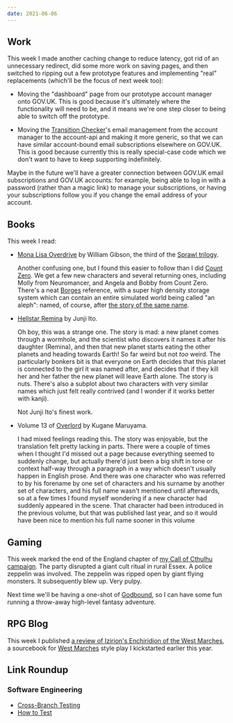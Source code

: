 ```yaml
---
date: 2021-06-06
---
```


## Work

This week I made another caching change to reduce latency, got rid of
an unnecessary redirect, did some more work on saving pages, and then
switched to ripping out a few prototype features and implementing
"real" replacements (which'll be the focus of next week too):

- Moving the "dashboard" page from our prototype account manager onto
  GOV.UK.  This is good because it's ultimately where the
  functionality will need to be, and it means we're one step closer to
  being able to switch off the prototype.

- Moving the [Transition Checker][]'s email management from the
  account manager to the account-api and making it more generic, so
  that we can have similar account-bound email subscriptions elsewhere
  on GOV.UK.  This is good because currently this is really
  special-case code which we don't want to have to keep supporting
  indefinitely.

Maybe in the future we'll have a greater connection between GOV.UK
email subscriptions and GOV.UK accounts: for example, being able to
log in with a password (rather than a magic link) to manage your
subscriptions, or having your subscriptions follow you if you change
the email address of your account.

[Transition Checker]: https://www.gov.uk/transition-check/questions


## Books

This week I read:

- [Mona Lisa Overdrive][] by William Gibson, the third of the [Sprawl trilogy][].

  Another confusing one, but I found this easier to follow than I did
  [Count Zero][].  We get a few new characters and several returning
  ones, including Molly from Neuromancer, and Angela and Bobby from
  Count Zero.  There's a neat [Borges][] reference, with a super high
  density storage system which can contain an entire simulated world
  being called "an aleph": named, of course, after [the story of the
  same name][].

- [Hellstar Remina][] by Junji Ito.

  Oh boy, this was a strange one.  The story is mad: a new planet
  comes through a wormhole, and the scientist who discovers it names
  it after his daughter (Remina), and then that new planet starts
  eating the other planets and heading towards Earth!  So far weird
  but not *too* weird.  The particularly bonkers bit is that everyone
  on Earth decides that this planet is connected to the girl it was
  named after, and decides that if they kill her and her father the
  new planet will leave Earth alone.  The story is nuts.  There's also
  a subplot about two characters with very similar names which just
  felt really contrived (and I wonder if it works better with kanji).

  Not Junji Ito's finest work.

- Volume 13 of [Overlord][] by Kugane Maruyama.

  I had mixed feelings reading this.  The story was enjoyable, but the
  translation felt pretty lacking in parts.  There were a couple of
  times when I thought I'd missed out a page because everything seemed
  to suddenly change, but actually there'd just been a big shift in
  tone or context half-way through a paragraph in a way which doesn't
  usually happen in English prose.  And there was one character who
  was referred to by his forename by one set of characters and his
  surname by another set of characters, and his full name wasn't
  mentioned until afterwards, so at a few times I found myself
  wondering if a new character had suddenly appeared in the scene.
  That character had been introduced in the previous volume, but that
  was published last year, and so it would have been nice to mention
  his full name sooner in this volume

[Mona Lisa Overdrive]: https://en.wikipedia.org/wiki/Mona_Lisa_Overdrive
[Sprawl trilogy]: https://en.wikipedia.org/wiki/Sprawl_trilogy
[Count Zero]: notes/129.html
[Borges]: https://en.wikipedia.org/wiki/Jorge_Luis_Borges
[the story of the same name]: http://www.phinnweb.org/links/literature/borges/aleph.html
[Hellstar Remina]: https://junjiitomanga.fandom.com/wiki/Hellstar_Remina
[Overlord]: https://en.wikipedia.org/wiki/Overlord_(novel_series)


## Gaming

This week marked the end of the England chapter of [my Call of Cthulhu
campaign][].  The party disrupted a giant cult ritual in rural Essex.
A police zeppelin was involved.  The zeppelin was ripped open by giant
flying monsters.  It subsequently blew up.  Very pulpy.

Next time we'll be having a one-shot of [Godbound][], so I can have
some fun running a throw-away high-level fantasy adventure.

[my Call of Cthulhu campaign]: https://memo.barrucadu.co.uk/campaign-notes-2020-05-call-of-cthulhu.html
[Godbound]: https://www.drivethrurpg.com/product/185959/Godbound-A-Game-of-Divine-Heroes-Free-Edition


## RPG Blog

This week I published [a review of Izirion's Enchiridion of the West
Marches][], a sourcebook for [West Marches][] style play I kickstarted
earlier this year.

[a review of Izirion's Enchiridion of the West Marches]: https://www.lookwhattheshoggothdraggedin.com/post/izirions-enchiridion.html
[West Marches]: http://arsludi.lamemage.com/index.php/78/grand-experiments-west-marches/


## Link Roundup

### Software Engineering

- [Cross-Branch Testing](https://buttondown.email/hillelwayne/archive/cross-branch-testing/)
- [How to Test](https://matklad.github.io//2021/05/31/how-to-test.html)
